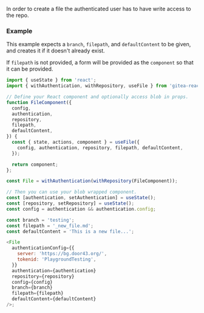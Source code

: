 
In order to create a file the authenticated user has to have write access to the repo.

### Example
This example expects a `branch`, `filepath`, and `defaultContent` to be given, and creates it if it doesn't already exist.

If `filepath` is not provided, a form will be provided as the `component` so that it can be provided.

```js
import { useState } from 'react';
import { withAuthentication, withRepository, useFile } from 'gitea-react-toolkit';

// Define your React component and optionally access blob in props.
function FileComponent({
  config,
  authentication,
  repository,
  filepath,
  defaultContent,
}) {
  const { state, actions, component } = useFile({
    config, authentication, repository, filepath, defaultContent,
  });

  return component;
};

const File = withAuthentication(withRepository(FileComponent));

// Then you can use your blob wrapped component.
const [authentication, setAuthentication] = useState();
const [repository, setRepository] = useState();
const config = authentication && authentication.config;

const branch = 'testing';
const filepath = '_new_file.md';
const defaultContent = 'This is a new file...';

<File
  authenticationConfig={{
    server: 'https://bg.door43.org/',
    tokenid: 'PlaygroundTesting',
  }}
  authentication={authentication}
  repository={repository}
  config={config}
  branch={branch}
  filepath={filepath}
  defaultContent={defaultContent}
/>;
```
